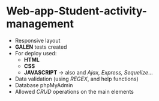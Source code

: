 # Web-app-Student-activity-management
* Responsive layout 
* **GALEN** tests created
* For deploy used:
  - **HTML**
  - **CSS**
  - **JAVASCRIPT** ->  also and *Ajax, Express, Sequelize*...
* Data validation (using *REGEX*, and help functions)
* Database phpMyAdmin
* Allowed *CRUD* operations on the main elements

